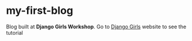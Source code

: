# my-first-blog 
Blog built at **Django Girls Workshop**.
Go to [Django Girls](https://djangogirls.org/) website to see the tutorial

